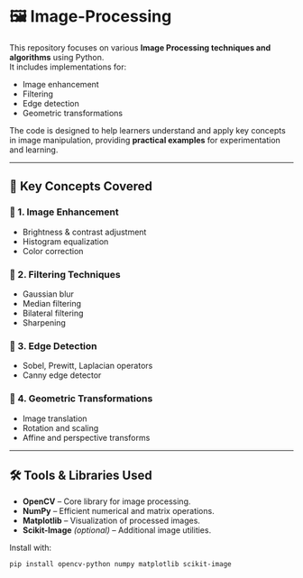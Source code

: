 # 🖼️ Image-Processing

This repository focuses on various **Image Processing techniques and algorithms** using Python.  
It includes implementations for:

- Image enhancement  
- Filtering  
- Edge detection  
- Geometric transformations  

The code is designed to help learners understand and apply key concepts in image manipulation, providing **practical examples** for experimentation and learning.

---

## 🧠 Key Concepts Covered

### 🔹 1. Image Enhancement
- Brightness & contrast adjustment
- Histogram equalization
- Color correction

### 🔹 2. Filtering Techniques
- Gaussian blur
- Median filtering
- Bilateral filtering
- Sharpening

### 🔹 3. Edge Detection
- Sobel, Prewitt, Laplacian operators
- Canny edge detector

### 🔹 4. Geometric Transformations
- Image translation
- Rotation and scaling
- Affine and perspective transforms

---

## 🛠️ Tools & Libraries Used

- **OpenCV** – Core library for image processing.
- **NumPy** – Efficient numerical and matrix operations.
- **Matplotlib** – Visualization of processed images.
- **Scikit-Image** *(optional)* – Additional image utilities.

Install with:

```bash
pip install opencv-python numpy matplotlib scikit-image











